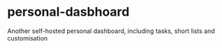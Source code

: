 # personal-dasbhoard
Another self-hosted personal dashboard, including tasks, short lists and customisation
